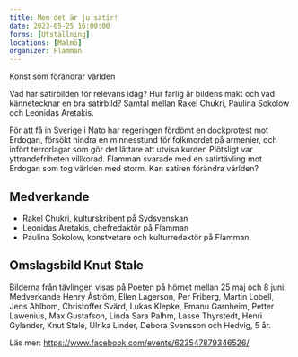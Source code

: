 ```yaml
---
title: Men det är ju satir!
date: 2023-05-25 16:00:00
forms: [Utställning]
locations: [Malmö]
organizer: Flamman
---
```

Konst som förändrar världen

Vad har satirbilden för relevans idag? Hur farlig är bildens makt och vad kännetecknar en bra satirbild? Samtal mellan Rakel Chukri, Paulina Sokolow och Leonidas Aretakis.

För att få in Sverige i Nato har regeringen fördömt en dockprotest mot Erdogan, försökt hindra en minnesstund för folkmordet på armenier, och infört terrorlagar som gör det lättare att utvisa kurder. Plötsligt var yttrandefriheten villkorad. Flamman svarade med en satirtävling mot Erdogan som tog världen med storm. Kan satiren förändra världen?

## Medverkande
* Rakel Chukri, kulturskribent på Sydsvenskan
* Leonidas Aretakis, chefredaktör på Flamman
* Paulina Sokolow, konstvetare och kulturredaktör på Flamman.

## Omslagsbild Knut Stale

Bilderna från tävlingen visas på Poeten på hörnet mellan 25 maj och 8 juni. Medverkande Henry Åström, Ellen Lagerson, Per Friberg, Martin Lobell, Jens Ahlbom, Christoffer Svärd, Lukas Klepke, Emanu Garnheim, Petter Lawenius, Max Gustafson, Linda Sara Palhm, Lasse Thyrstedt, Henri Gylander, Knut Stale, Ulrika Linder, Debora Svensson och Hedvig, 5 år.

Läs mer: https://www.facebook.com/events/623547879346526/
